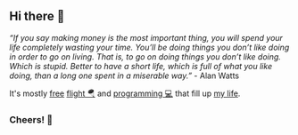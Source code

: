 ## Hi there 👋

_“If you say making money is the most important thing, you will spend your life completely wasting your time. You’ll be doing things you don’t like doing in order to go on living. That is, to go on doing things you don’t like doing. Which is stupid. Better to have a short life, which is full of what you like doing, than a long one spent in a miserable way.”_ - Alan Watts

It's mostly [free](https://youtu.be/ueAfBumJVdc) [flight 🪂](https://www.instagram.com/p/CThFpH6i16r/) and [programming 💻](https://github.com/drmats/) that fill up [my life](https://youtu.be/x96aYNz69Hg).

### Cheers! 🍻
